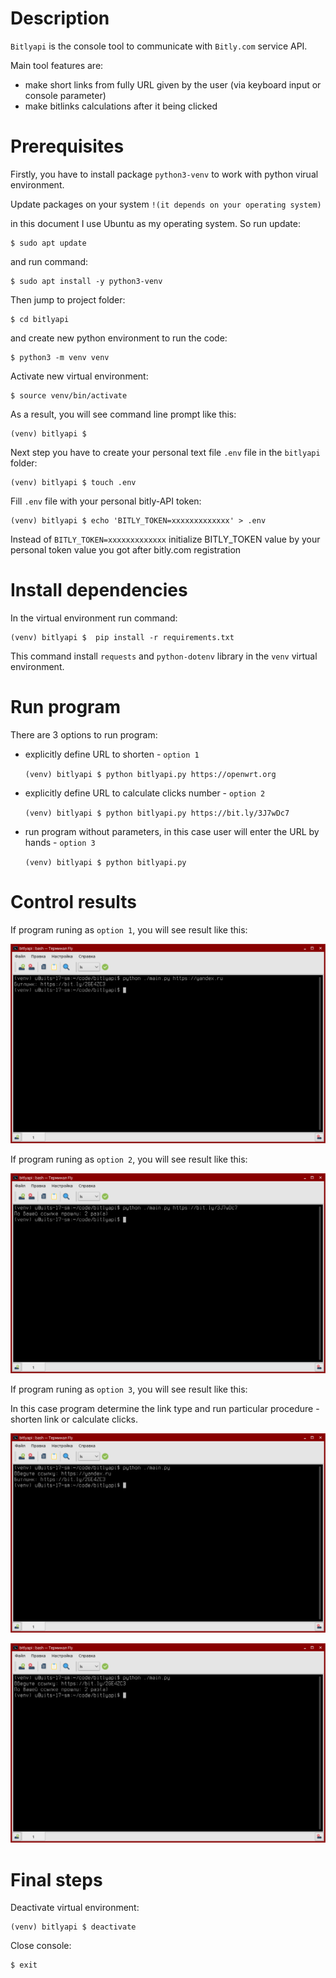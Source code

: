 # Description

`Bitlyapi` is the console tool to communicate with `Bitly.com` service API. 

Main tool features are: 
+ make short links from fully URL given by the user (via keyboard input or console parameter)
+ make bitlinks calculations after it being clicked


# Prerequisites

Firstly, you have to install package `python3-venv` to work with python virual environment.

Update packages on your system `!(it depends on your operating system)`

in this document I use Ubuntu as my operating system. So run update:
```console
$ sudo apt update
```

and run command:
```console
$ sudo apt install -y python3-venv
```

Then jump to project folder:
```console
$ cd bitlyapi
```

and create new python environment to run the code:
```console
$ python3 -m venv venv
```

Activate new virtual environment:
```console
$ source venv/bin/activate
```

As a result, you will see command line prompt like this:
```console
(venv) bitlyapi $ 
```

Next step you have to create your personal text file `.env` file in the `bitlyapi` folder:
```console
(venv) bitlyapi $ touch .env
```

Fill `.env` file with your personal bitly-API token:

```console
(venv) bitlyapi $ echo 'BITLY_TOKEN=xxxxxxxxxxxxx' > .env
```

Instead of `BITLY_TOKEN=xxxxxxxxxxxxx` initialize BITLY_TOKEN value by your personal token value you got after bitly.com registration

# Install dependencies

In the virtual environment run command:

```console
(venv) bitlyapi $  pip install -r requirements.txt
```

This command install `requests` and `python-dotenv` library in  the `venv` virtual environment.

# Run program 

There are 3 options to run program:
+ explicitly define URL to shorten - `option 1`
    
    `(venv) bitlyapi $ python bitlyapi.py https://openwrt.org`

+ explicitly define URL to calculate clicks number - `option 2` 
    
    `(venv) bitlyapi $ python bitlyapi.py https://bit.ly/3J7wDc7`

+ run program without parameters, in this case user will enter the URL by hands - `option 3`

    `(venv) bitlyapi $ python bitlyapi.py`


# Control results

If program runing as `option 1`, you will see result like this:

![Alt text](img/img1.png?raw=true "Bitly output")

If program runing as `option 2`, you will see result like this:

![Alt text](img/img2.png?raw=true "Bitly output")

If program runing as `option 3`, you will see result like this:

In this case program determine the link type and run particular procedure - shorten link or calculate clicks.

![Alt text](img/img3.png?raw=true "Bitly output")

![Alt text](img/img4.png?raw=true "Bitly output")


# Final steps

Deactivate virtual environment:

```console
(venv) bitlyapi $ deactivate
```

Close console:
```console
$ exit
```